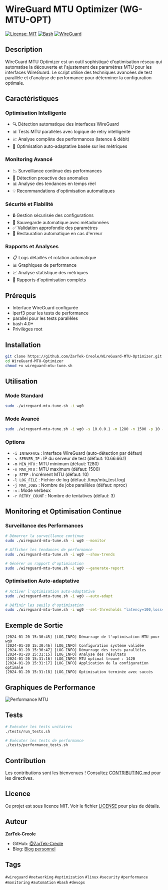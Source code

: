 # WireGuard MTU Optimizer (WG-MTU-OPT)

[![License: MIT](https://img.shields.io/badge/License-MIT-yellow.svg)](https://opensource.org/licenses/MIT)
[![Bash](https://img.shields.io/badge/Language-Bash-green.svg)](https://www.gnu.org/software/bash/)
[![WireGuard](https://img.shields.io/badge/Network-WireGuard-88171A.svg)](https://www.wireguard.com/)

## Description

WireGuard MTU Optimizer est un outil sophistiqué d'optimisation réseau qui automatise la découverte et l'ajustement des paramètres MTU pour les interfaces WireGuard. Le script utilise des techniques avancées de test parallèle et d'analyse de performance pour déterminer la configuration optimale.

## Caractéristiques

### Optimisation Intelligente
- 🔍 Détection automatique des interfaces WireGuard
- 📊 Tests MTU parallèles avec logique de retry intelligente
- 📈 Analyse complète des performances (latence & débit)
- 🔄 Optimisation auto-adaptative basée sur les métriques

### Monitoring Avancé
- 📉 Surveillance continue des performances
- 🚨 Détection proactive des anomalies
- 📊 Analyse des tendances en temps réel
- 💡 Recommandations d'optimisation automatiques

### Sécurité et Fiabilité
- 🔒 Gestion sécurisée des configurations
- 💾 Sauvegarde automatique avec métadonnées
- ✅ Validation approfondie des paramètres
- 🔄 Restauration automatique en cas d'erreur

### Rapports et Analyses
- 📋 Logs détaillés et rotation automatique
- 📊 Graphiques de performance
- 📈 Analyse statistique des métriques
- 📑 Rapports d'optimisation complets

## Prérequis

- Interface WireGuard configurée
- iperf3 pour les tests de performance
- parallel pour les tests parallèles
- bash 4.0+
- Privilèges root

## Installation

```bash
git clone https://github.com/ZarTek-Creole/WireGuard-MTU-Optimizer.git
cd WireGuard-MTU-Optimizer
chmod +x wireguard-mtu-tune.sh
```

## Utilisation

### Mode Standard
```bash
sudo ./wireguard-mtu-tune.sh -i wg0
```

### Mode Avancé
```bash
sudo ./wireguard-mtu-tune.sh -i wg0 -s 10.0.0.1 -m 1280 -n 1500 -p 10 -v -r 3
```

### Options
- `-i INTERFACE` : Interface WireGuard (auto-détection par défaut)
- `-s SERVER_IP` : IP du serveur de test (défaut: 10.66.66.1)
- `-m MIN_MTU` : MTU minimum (défaut: 1280)
- `-n MAX_MTU` : MTU maximum (défaut: 1500)
- `-p STEP` : Incrément MTU (défaut: 10)
- `-l LOG_FILE` : Fichier de log (défaut: /tmp/mtu_test.log)
- `-j MAX_JOBS` : Nombre de jobs parallèles (défaut: nproc)
- `-v` : Mode verbeux
- `-r RETRY_COUNT` : Nombre de tentatives (défaut: 3)

## Monitoring et Optimisation Continue

### Surveillance des Performances
```bash
# Démarrer la surveillance continue
sudo ./wireguard-mtu-tune.sh -i wg0 --monitor

# Afficher les tendances de performance
sudo ./wireguard-mtu-tune.sh -i wg0 --show-trends

# Générer un rapport d'optimisation
sudo ./wireguard-mtu-tune.sh -i wg0 --generate-report
```

### Optimisation Auto-adaptative
```bash
# Activer l'optimisation auto-adaptative
sudo ./wireguard-mtu-tune.sh -i wg0 --auto-adapt

# Définir les seuils d'optimisation
sudo ./wireguard-mtu-tune.sh -i wg0 --set-thresholds "latency=100,loss=5,jitter=20"
```

## Exemple de Sortie

```plaintext
[2024-01-20 15:30:45] [LOG_INFO] Démarrage de l'optimisation MTU pour wg0
[2024-01-20 15:30:46] [LOG_INFO] Configuration système validée
[2024-01-20 15:30:47] [LOG_INFO] Démarrage des tests parallèles
[2024-01-20 15:31:15] [LOG_INFO] Analyse des résultats
[2024-01-20 15:31:16] [LOG_INFO] MTU optimal trouvé : 1420
[2024-01-20 15:31:17] [LOG_INFO] Application de la configuration optimale
[2024-01-20 15:31:18] [LOG_INFO] Optimisation terminée avec succès
```

## Graphiques de Performance

![Performance MTU](docs/images/mtu_performance.png)

## Tests

```bash
# Exécuter les tests unitaires
./tests/run_tests.sh

# Exécuter les tests de performance
./tests/performance_tests.sh
```

## Contribution

Les contributions sont les bienvenues ! Consultez [CONTRIBUTING.md](CONTRIBUTING.md) pour les directives.

## Licence

Ce projet est sous licence MIT. Voir le fichier [LICENSE](LICENSE) pour plus de détails.

## Auteur

**ZarTek-Creole**
- GitHub: [@ZarTek-Creole](https://github.com/ZarTek-Creole)
- Blog: [Blog personnel](https://zartek-creole.github.io)

## Tags

`#wireguard` `#networking` `#optimization` `#linux` `#security` `#performance` `#monitoring` `#automation` `#bash` `#devops`
